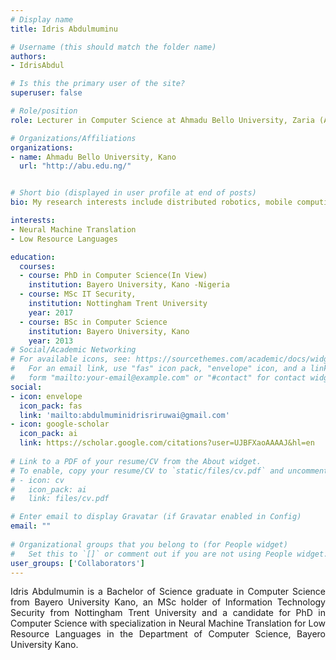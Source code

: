 ```yaml
---
# Display name
title: Idris Abdulmuminu

# Username (this should match the folder name)
authors:
- IdrisAbdul

# Is this the primary user of the site?
superuser: false

# Role/position
role: Lecturer in Computer Science at Ahmadu Bello University, Zaria (ABU)

# Organizations/Affiliations
organizations:
- name: Ahmadu Bello University, Kano
  url: "http://abu.edu.ng/"


# Short bio (displayed in user profile at end of posts)
bio: My research interests include distributed robotics, mobile computing and programmable matter.

interests:
- Neural Machine Translation
- Low Resource Languages

education:
  courses:
  - course: PhD in Computer Science(In View)
    institution: Bayero University, Kano -Nigeria
  - course: MSc IT Security, 
    institution: Nottingham Trent University 
    year: 2017
  - course: BSc in Computer Science
    institution: Bayero University, Kano
    year: 2013
# Social/Academic Networking
# For available icons, see: https://sourcethemes.com/academic/docs/widgets/#icons
#   For an email link, use "fas" icon pack, "envelope" icon, and a link in the
#   form "mailto:your-email@example.com" or "#contact" for contact widget.
social:
- icon: envelope
  icon_pack: fas
  link: 'mailto:abdulmuminidrisriruwai@gmail.com'  
- icon: google-scholar
  icon_pack: ai
  link: https://scholar.google.com/citations?user=UJBFXaoAAAAJ&hl=en
  
# Link to a PDF of your resume/CV from the About widget.
# To enable, copy your resume/CV to `static/files/cv.pdf` and uncomment the lines below.  
# - icon: cv
#   icon_pack: ai
#   link: files/cv.pdf

# Enter email to display Gravatar (if Gravatar enabled in Config)
email: ""
  
# Organizational groups that you belong to (for People widget)
#   Set this to `[]` or comment out if you are not using People widget.  
user_groups: ['Collaborators']
---
```



Idris Abdulmumin is a Bachelor of Science graduate in Computer Science from Bayero University Kano, an MSc holder of Information Technology Security from Nottingham Trent University and a candidate for PhD in Computer Science with specialization in Neural Machine Translation for Low Resource Languages in the Department of Computer Science, Bayero University Kano.





<style>
body {
text-align: justify}
</style>

